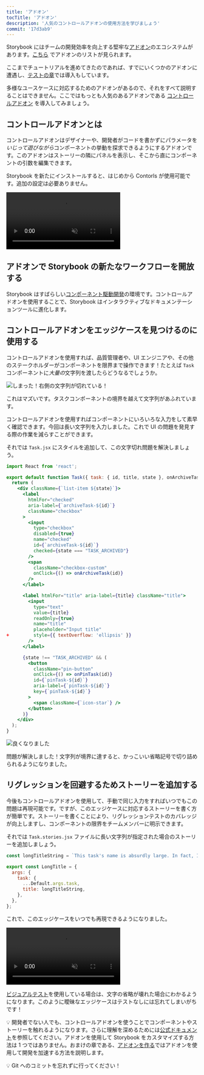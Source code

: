 ```yaml
---
title: 'アドオン'
tocTitle: 'アドオン'
description: '人気のコントロールアドオンの使用方法を学びましょう'
commit: '17d3ab9'
---
```


Storybook にはチームの開発効率を向上する堅牢な[アドオン](https://storybook.js.org/docs/configure/user-interface/storybook-addons)のエコシステムがあります。[こちら](https://storybook.js.org/integrations) でアドオンのリストが見られます。

ここまでチュートリアルを進めてきたのであれば、すでにいくつかのアドオンに遭遇し、[テストの章](/intro-to-storybook/react/ja/test/)では導入もしています。

多様なユースケースに対応するためのアドオンがあるので、それをすべて説明することはできません。ここではもっとも人気のあるアドオンである [コントロールアドオン](https://storybook.js.org/docs/essentials/controls) を導入してみましょう。

## コントロールアドオンとは

コントロールアドオンはデザイナーや、開発者がコードを書かずにパラメータを*いじって遊びながら*コンポーネントの挙動を探求できるようにするアドオンです。このアドオンはストーリーの隣にパネルを表示し、そこから直にコンポーネントの引数を編集できます。

Storybook を新たにインストールすると、はじめから Contorls が使用可能です。追加の設定は必要ありません。

<video autoPlay muted playsInline loop>
  <source
    src="/intro-to-storybook/controls-in-action-7-0.mp4"
    type="video/mp4"
  />
</video>

## アドオンで Storybook の新たなワークフローを開放する

Storybook はすばらしい[コンポーネント駆動開発](https://www.componentdriven.org/)の環境です。コントロールアドオンを使用することで、Storybook はインタラクティブなドキュメンテーションツールに進化します。

## コントロールアドオンをエッジケースを見つけるのに使用する

コントロールアドオンを使用すれば、品質管理者や、UI エンジニアや、その他のステークホルダーがコンポーネントを限界まで操作できます！たとえば `Task` コンポーネントに*大量の*文字列を渡したらどうなるでしょうか。

![しまった！右側の文字列が切れている！](/intro-to-storybook/task-edge-case-7-0.png)

これはマズいです。タスクコンポーネントの境界を越えて文字列があふれています。

コントロールアドオンを使用すればコンポーネントにいろいろな入力をして素早く確認できます。今回は長い文字列を入力しました。これで UI の問題を発見する際の作業を減らすことができます。

それでは `Task.jsx` にスタイルを追加して、この文字切れ問題を解決しましょう。

```diff:title=src/components/Task.jsx
import React from 'react';

export default function Task({ task: { id, title, state }, onArchiveTask, onPinTask }) {
  return (
    <div className={`list-item ${state}`}>
      <label
        htmlFor="checked"
        aria-label={`archiveTask-${id}`}
        className="checkbox"
      >
        <input
          type="checkbox"
          disabled={true}
          name="checked"
          id={`archiveTask-${id}`}
          checked={state === "TASK_ARCHIVED"}
        />
        <span
          className="checkbox-custom"
          onClick={() => onArchiveTask(id)}
        />
      </label>

      <label htmlFor="title" aria-label={title} className="title">
        <input
          type="text"
          value={title}
          readOnly={true}
          name="title"
          placeholder="Input title"
+         style={{ textOverflow: 'ellipsis' }}
        />
      </label>

      {state !== "TASK_ARCHIVED" && (
        <button
          className="pin-button"
          onClick={() => onPinTask(id)}
          id={`pinTask-${id}`}
          aria-label={`pinTask-${id}`}
          key={`pinTask-${id}`}
        >
          <span className={`icon-star`} />
        </button>
      )}
    </div>
  );
}
```

![良くなりました](/intro-to-storybook/edge-case-solved-with-controls-7-0.png)

問題が解決しました！文字列が境界に達すると、かっこいい省略記号で切り詰められるようになりました。

## リグレッションを回避するためストーリーを追加する

今後もコントロールアドオンを使用して、手動で同じ入力をすればいつでもこの問題は再現可能です。ですが、このエッジケースに対応するストーリーを書く方が簡単です。ストーリーを書くことにより、リグレッションテストのカバレッジが向上しますし、コンポーネントの限界をチームメンバーに明示できます。

それでは `Task.stories.jsx` ファイルに長い文字列が指定された場合のストーリーを追加しましょう。

```js:title=src/components/Task.stories.jsx
const longTitleString = `This task's name is absurdly large. In fact, I think if I keep going I might end up with content overflow. What will happen? The star that represents a pinned task could have text overlapping. The text could cut-off abruptly when it reaches the star. I hope not!`;

export const LongTitle = {
  args: {
    task: {
      ...Default.args.task,
      title: longTitleString,
    },
  },
};
```

これで、このエッジケースをいつでも再現できるようになりました。

<video autoPlay muted playsInline loop>
  <source
    src="/intro-to-storybook/task-stories-long-title-7-0.mp4"
    type="video/mp4"
  />
</video>

[ビジュアルテスト](/intro-to-storybook/react/ja/test/)を使用している場合は、文字の省略が壊れた場合にわかるようになります。このように曖昧なエッジケースはテストなしには忘れてしまいがちです！

<div class="aside"><p>💡 開発者でない人でも、コントロールアドオンを使うことでコンポーネントやストーリーを触れるようになります。さらに理解を深めるためには<a href="https://storybook.js.org/docs/essentials/controls">公式ドキュメント</a>を参照してください。アドオンを使用して Storybook をカスタマイズする方法は 1 つではありません。おまけの章である、<a href="(https://storybook.js.org/docs/addons/writing-addons">アドオンを作る</a>ではアドオンを使用して開発を加速する方法を説明します。</p></div>

<div class="aside">
💡 Git へのコミットを忘れずに行ってください！
</div>
